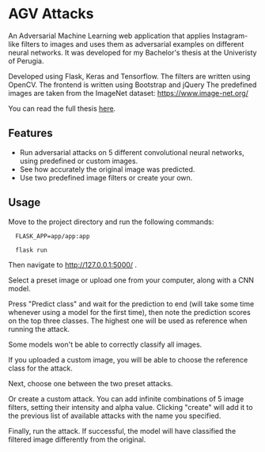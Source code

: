 # AGV Attacks
An Adversarial Machine Learning web application that applies Instagram-like filters to images and uses them as adversarial examples on different neural networks.
It was developed for my Bachelor's thesis at the Univeristy of Perugia.

Developed using Flask, Keras and Tensorflow.
The filters are written using OpenCV.
The frontend is written using Bootstrap and jQuery
The predefined images are taken from the ImageNet dataset: https://www.image-net.org/

You can read the full thesis [here](/thesis/AGV_thesis.pdf). 

## Features
* Run adversarial attacks on 5 different convolutional neural networks, using predefined or custom images.
* See how accurately the original image was predicted.
* Use two predefined image filters or create your own.

## Usage
Move to the project directory and run the following commands:
```
  FLASK_APP=app/app:app
```
```
  flask run
```
Then navigate to http://127.0.0.1:5000/ .

Select a preset image or upload one from your computer, along with a CNN model.
[](/thesis/images/form1-preset-image.PNG)

Press "Predict class" and wait for the prediction to end (will take some time whenever using a model for the first time), then note the prediction scores on the top three classes. The highest one will be used as reference when running the attack.
[](/thesis/images/predictions-correct.PNG)

Some models won't be able to correctly classify all images.
[](/thesis/images/predictions-failed.PNG)

If you uploaded a custom image, you will be able to choose the reference class for the attack.
[](/thesis/images/ground-truth-1.PNG)
[](/thesis/images/ground-truth-2.PNG)

Next, choose one between the two preset attacks.
[](/thesis/images/form2-empty.PNG)

Or create a custom attack. You can add infinite combinations of 5 image filters, setting their intensity and alpha value. Clicking "create" will add it to the previous list of available attacks with the name you specified.
[](/thesis/images/attack-editor.PNG)

Finally, run the attack. If successful, the model will have classified the filtered image differently from the original.
[](/thesis/images/form2-preset-attack.PNG)


